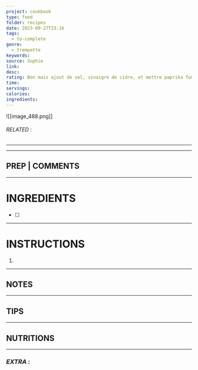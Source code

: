 ```yaml
---
project: cookbook
type: food
folder: recipes
date: 2023-09-27T23:16
tags:
  - to-complete
genre:
  - trempette
keywords: 
source: Sophie
link: 
desc: 
rating: Bon mais ajout de sel, vinaigre de cidre, et mettre paprika fumé sur le dessus
time: 
servings: 
calories: 
ingredients:
---
```


![[image_488.png]]
###### *RELATED* : 
---


---
## PREP | COMMENTS



---
# INGREDIENTS

- [ ] 

---
# INSTRUCTIONS

1. 

---
## NOTES



---
## TIPS



---
## NUTRITIONS



---
### *EXTRA* :



